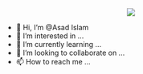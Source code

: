  <div id="header" align="center">
  <img src="https://media.giphy.com/media/PiyyB0bnpiNQJgX5Cx/giphy.gif" />
</div> 

- 👋 Hi, I’m @Asad Islam
- 👀 I’m interested in ...
- 🌱 I’m currently learning ...
- 💞️ I’m looking to collaborate on ...
- 📫 How to reach me ...

<!---
AsadIslam111/AsadIslam111 is a ✨ special ✨ repository because its `README.md` (this file) appears on your GitHub profile.
You can click the Preview link to take a look at your changes.
--->



